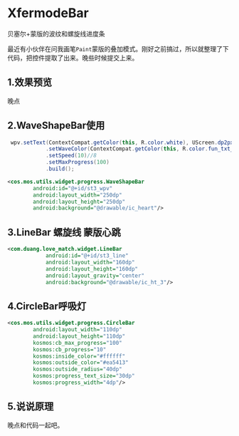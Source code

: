 # XfermodeBar
贝塞尔+蒙版的波纹和螺旋线进度条

最近有小伙伴在问我画笔`Paint`蒙版的叠加模式。刚好之前搞过，所以就整理了下代码，把控件提取了出来。晚些时候提交上来。



## 1.效果预览

晚点

## 2.WaveShapeBar使用

```java
 wpv.setText(ContextCompat.getColor(this, R.color.white), UScreen.dp2px(40))
            .setWaveColor(ContextCompat.getColor(this, R.color.fun_txt_pink))
            .setSpeed(10)//8
            .setMaxProgress(100)
            .build();
```

```xml
<cos.mos.utils.widget.progress.WaveShapeBar
        android:id="@+id/st3_wpv"
        android:layout_width="250dp"
        android:layout_height="250dp"
        android:background="@drawable/ic_heart"/>
```

## 3.LineBar 螺旋线 蒙版心跳

```xml
<com.duang.love_match.widget.LineBar
            android:id="@+id/st3_line"
            android:layout_width="160dp"
            android:layout_height="160dp"
            android:layout_gravity="center"
            android:background="@drawable/ic_ht_3"/>
```

## 4.CircleBar呼吸灯

```xml
<cos.mos.utils.widget.progress.CircleBar
        android:layout_width="110dp"
        android:layout_height="110dp"
        kosmos:cb_max_progress="100"
        kosmos:cb_progress="10"
        kosmos:inside_color="#ffffff"
        kosmos:outside_color="#ea5413"
        kosmos:outside_radius="40dp"
        kosmos:progress_text_size="30dp"
        kosmos:progress_width="4dp"/>
```

## 5.说说原理

晚点和代码一起吧。